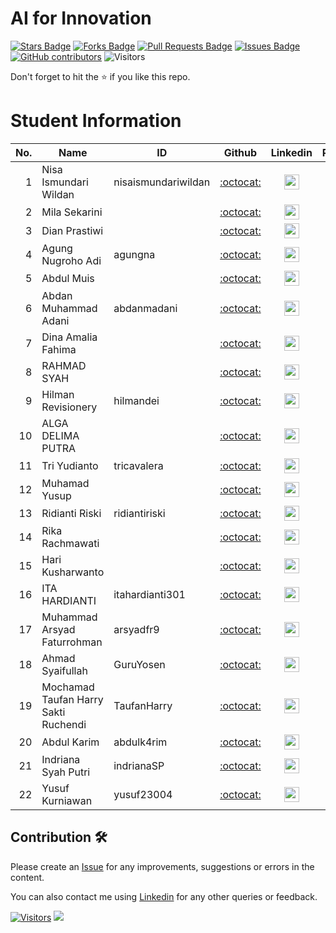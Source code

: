 # AI for Innovation

<a href="https://github.com/drshahizan/AI-Innovation/stargazers"><img src="https://img.shields.io/github/stars/drshahizan/AI-Innovation" alt="Stars Badge"/></a>
<a href="https://github.com/drshahizan/AI-Innovation/network/members"><img src="https://img.shields.io/github/forks/drshahizan/AI-Innovation" alt="Forks Badge"/></a>
<a href="https://github.com/drshahizan/AI-Innovation/pulls"><img src="https://img.shields.io/github/issues-pr/drshahizan/AI-Innovation" alt="Pull Requests Badge"/></a>
<a href="https://github.com/drshahizan/AI-Innovation"><img src="https://img.shields.io/github/issues/drshahizan/AI-Innovation" alt="Issues Badge"/></a>
<a href="https://github.com/drshahizan/AI-Innovation/graphs/contributors"><img alt="GitHub contributors" src="https://img.shields.io/github/contributors/drshahizan/AI-Innovation?color=2b9348"></a>
![Visitors](https://api.visitorbadge.io/api/visitors?path=https%3A%2F%2Fgithub.com%2Fdrshahizan%2FAI-Innovation&labelColor=%23d9e3f0&countColor=%23697689&style=flat)

Don't forget to hit the :star: if you like this repo.

# Student Information

| No. | Name | ID | Github | Linkedin | Portfolio |
|-----:|-----------------------------------------|------------|:-----------------:|:-----------------------:| :-----------------------:|
| 1   | Nisa Ismundari Wildan                      | nisaismundariwildan    | [:octocat:](https://github.com/nisaismundariwildan)   | <a href="https://www.linkedin.com/in/"><img src="./images/linkedin.png" width="24px" height="24px"></a> |<a href="./portfolio/nisaismundariwildan"><img src="./images/portfolio.png" width="24px" height="24px"></a>|
| 2   | Mila Sekarini                     |      | [:octocat:](https://github.com/)   | <a href="https://www.linkedin.com/in/"><img src="./images/linkedin.png" width="24px" height="24px"></a> |<a href="./portfolio/"><img src="./images/portfolio.png" width="24px" height="24px"></a>|
| 3   | Dian Prastiwi                    |     | [:octocat:](https://github.com/)   | <a href="https://www.linkedin.com/in/"><img src="./images/linkedin.png" width="24px" height="24px"></a> |<a href="./portfolio/"><img src="./images/portfolio.png" width="24px" height="24px"></a>|
| 4   | Agung Nugroho Adi                   | agungna    | [:octocat:](https://github.com/agungna)   | <a href="https://www.linkedin.com/in/"><img src="./images/linkedin.png" width="24px" height="24px"></a> |<a href="./portfolio/agungna"><img src="./images/portfolio.png" width="24px" height="24px"></a>|
| 5   | Abdul Muis                     |     | [:octocat:](https://github.com/)   | <a href="https://www.linkedin.com/in/"><img src="./images/linkedin.png" width="24px" height="24px"></a> |<a href="./portfolio/"><img src="./images/portfolio.png" width="24px" height="24px"></a>|
| 6   | Abdan Muhammad Adani                      | abdanmadani    | [:octocat:](https://github.com/abdanmadani)   | <a href="https://www.linkedin.com/in/"><img src="./images/linkedin.png" width="24px" height="24px"></a> |<a href="./portfolio/abdanmadani"><img src="./images/portfolio.png" width="24px" height="24px"></a>|
| 7   | Dina Amalia Fahima                      |     | [:octocat:](https://github.com/)   | <a href="https://www.linkedin.com/in/"><img src="./images/linkedin.png" width="24px" height="24px"></a> |<a href="./portfolio/"><img src="./images/portfolio.png" width="24px" height="24px"></a>|
| 8   | RAHMAD SYAH                      |     | [:octocat:](https://github.com/)   | <a href="https://www.linkedin.com/in/"><img src="./images/linkedin.png" width="24px" height="24px"></a> |<a href="./portfolio/"><img src="./images/portfolio.png" width="24px" height="24px"></a>|
| 9   | Hilman Revisionery                      | hilmandei    | [:octocat:](https://github.com/hilmandei)   | <a href="https://www.linkedin.com/in/hilman-revisionery-48ba21191/"><img src="./images/linkedin.png" width="24px" height="24px"></a> |<a href="./portfolio/hilmandei"><img src="./images/portfolio.png" width="24px" height="24px"></a>|
| 10   | ALGA DELIMA PUTRA                      |     | [:octocat:](https://github.com/)   | <a href="https://www.linkedin.com/in/"><img src="./images/linkedin.png" width="24px" height="24px"></a> |<a href="./portfolio/"><img src="./images/portfolio.png" width="24px" height="24px"></a>|
| 11   | Tri Yudianto                      | tricavalera    | [:octocat:](https://github.com/tricavalera)   | <a href="https://www.linkedin.com/in/"><img src="./images/linkedin.png" width="24px" height="24px"></a> |<a href="./portfolio/tricavalera"><img src="./images/portfolio.png" width="24px" height="24px"></a>|
| 12   | Muhamad Yusup                      |     | [:octocat:](https://github.com/)   | <a href="https://www.linkedin.com/in/"><img src="./images/linkedin.png" width="24px" height="24px"></a> |<a href="./portfolio/"><img src="./images/portfolio.png" width="24px" height="24px"></a>|
| 13   | Ridianti Riski                     | ridiantiriski    | [:octocat:](https://github.com/ridiantiriski)   | <a href="https://www.linkedin.com/in/"><img src="./images/linkedin.png" width="24px" height="24px"></a> |<a href="./portfolio/ridiantiriski"><img src="./images/portfolio.png" width="24px" height="24px"></a>|
| 14  | Rika Rachmawati                      |     | [:octocat:](https://github.com/RikaRachmawati)   | <a href="https://www.linkedin.com/in/"><img src="./images/linkedin.png" width="24px" height="24px"></a> |<a href="./portfolio/"><img src="./images/portfolio.png" width="24px" height="24px"></a>|
| 15   | Hari Kusharwanto                      |     | [:octocat:](https://github.com/)   | <a href="https://www.linkedin.com/in/"><img src="./images/linkedin.png" width="24px" height="24px"></a> |<a href="./portfolio/"><img src="./images/portfolio.png" width="24px" height="24px"></a>|
| 16   | ITA HARDIANTI                     | itahardianti301     | [:octocat:](https://github.com/)   | <a href="https://www.linkedin.com/in/ita-hardianti-65b7a4a5/"><img src="./images/linkedin.png" width="24px" height="24px"></a> |<a href="./portfolio/itahardianti301"><img src="./images/portfolio.png" width="24px" height="24px"></a>|
| 17   | Muhammad Arsyad Faturrohman                      | arsyadfr9    | [:octocat:](https://github.com/arsyadfr9)   | <a href="https://www.linkedin.com/in/"><img src="./images/linkedin.png" width="24px" height="24px"></a> |<a href="./portfolio/arsyadfr9"><img src="./images/portfolio.png" width="24px" height="24px"></a>|
| 18   | Ahmad Syaifullah                    | GuruYosen    | [:octocat:](https://github.com/GuruYosen)   | <a href="https://www.linkedin.com/in/"><img src="./images/linkedin.png" width="24px" height="24px"></a> |<a href="./portfolio/GuruYosen"><img src="./images/portfolio.png" width="24px" height="24px"></a>|
| 19   | Mochamad Taufan Harry Sakti Ruchendi                     | TaufanHarry    | [:octocat:](https://github.com/TaufanHarry)   | <a href="https://www.linkedin.com/in/"><img src="./images/linkedin.png" width="24px" height="24px"></a> |<a href="./portfolio/TaufanHarry"><img src="./images/portfolio.png" width="24px" height="24px"></a>|
| 20   | Abdul Karim                     | abdulk4rim    | [:octocat:](https://github.com/abdulk4rim)   | <a href="https://www.linkedin.com/in/"><img src="./images/linkedin.png" width="24px" height="24px"></a> |<a href="./portfolio/abdulk4rim"><img src="./images/portfolio.png" width="24px" height="24px"></a>|
| 21   | Indriana Syah Putri                    | indrianaSP    | [:octocat:](https://github.com/indrianaSP)   | <a href="https://www.linkedin.com/in/"><img src="./images/linkedin.png" width="24px" height="24px"></a> |<a href="./portfolio/indrianaSP"><img src="./images/portfolio.png" width="24px" height="24px"></a>|
| 22   | Yusuf Kurniawan                      | yusuf23004    | [:octocat:](https://github.com/yusuf23004)   | <a href="https://www.linkedin.com/in/"><img src="./images/linkedin.png" width="24px" height="24px"></a> |<a href="./portfolio/yusuf23004"><img src="./images/portfolio.png" width="24px" height="24px"></a>|

## Contribution 🛠️
Please create an [Issue](https://github.com/drshahizan/AI-Innovation/issues) for any improvements, suggestions or errors in the content.

You can also contact me using [Linkedin](https://www.linkedin.com/in/drshahizan/) for any other queries or feedback.

[![Visitors](https://api.visitorbadge.io/api/visitors?path=https%3A%2F%2Fgithub.com%2Fdrshahizan&labelColor=%23697689&countColor=%23555555&style=plastic)](https://visitorbadge.io/status?path=https%3A%2F%2Fgithub.com%2Fdrshahizan)
![](https://hit.yhype.me/github/profile?user_id=81284918)

